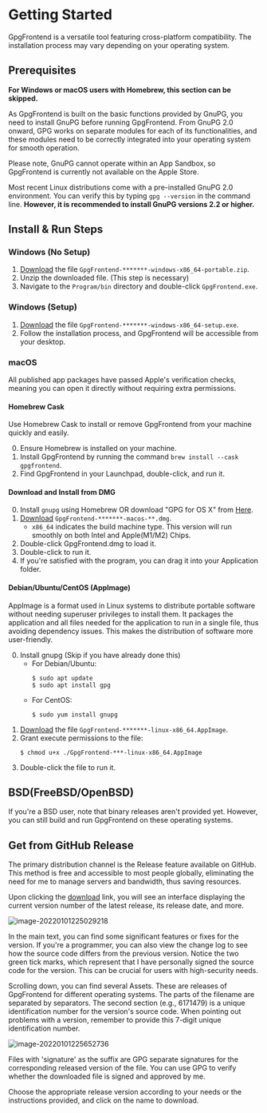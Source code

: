 # Getting Started

GpgFrontend is a versatile tool featuring cross-platform compatibility. The
installation process may vary depending on your operating system. 

## Prerequisites

**For Windows or macOS users with Homebrew, this section can be skipped.**

As GpgFrontend is built on the basic functions provided by GnuPG, you need to
install GnuPG before running GpgFrontend. From GnuPG 2.0 onward, GPG works on
separate modules for each of its functionalities, and these modules need to be
correctly integrated into your operating system for smooth operation.

Please note, GnuPG cannot operate within an App Sandbox, so GpgFrontend is
currently not available on the Apple Store.

Most recent Linux distributions come with a pre-installed GnuPG 2.0 environment.
You can verify this by typing `gpg --version` in the command line. **However, it
is recommended to install GnuPG versions 2.2 or higher.**

## Install & Run Steps

### Windows (No Setup)

1. [Download](https://github.com/saturneric/GpgFrontend/releases/latest) the
   file `GpgFrontend-*******-windows-x86_64-portable.zip`.
2. Unzip the downloaded file. (This step is necessary)
3. Navigate to the `Program/bin` directory and double-click `GpgFrontend.exe`.

### Windows (Setup)

1. [Download](https://github.com/saturneric/GpgFrontend/releases/latest) the
   file `GpgFrontend-*******-windows-x86_64-setup.exe`.
2. Follow the installation process, and GpgFrontend will be accessible from your
   desktop.

### macOS

All published app packages have passed Apple's verification checks, meaning you
can open it directly without requiring extra permissions.

#### Homebrew Cask

Use Homebrew Cask to install or remove GpgFrontend from your machine quickly and
easily.

0. Ensure Homebrew is installed on your machine.
1. Install GpgFrontend by running the command `brew install --cask gpgfrontend`.
2. Find GpgFrontend in your Launchpad, double-click, and run it.

#### Download and Install from DMG

0. Install `gnupg` using Homebrew OR download "GPG for OS X" from
   [Here](https://sourceforge.net/projects/gpgosx/files).
1. [Download](https://github.com/saturneric/GpgFrontend/releases)
   `GpgFrontend-*******-macos-**.dmg`.
   - `x86_64` indicates the build machine type. This version will run smoothly
     on both Intel and Apple(M1/M2) Chips.
2. Double-click GpgFrontend.dmg to load it.
3. Double-click to run it.
4. If you're satisfied with the program, you can drag it into your Application
   folder.

#### Debian/Ubuntu/CentOS (AppImage)

AppImage is a format used in Linux systems to distribute portable software
without needing superuser privileges to install them. It packages the
application and all files needed for the application to run in a single file,
thus avoiding dependency issues. This makes the distribution of software more
user-friendly.

0. Install gnupg (Skip if you have already done this)
   - For Debian/Ubuntu:
     ```shell
     $ sudo apt update
     $ sudo apt install gpg
     ```
   - For CentOS:
     ```shell
     $ sudo yum install gnupg
     ```
1. [Download](https://github.com/saturneric/GpgFrontend/releases) the file
   `GpgFrontend-*******-linux-x86_64.AppImage`.
2. Grant execute permissions to the file:
   ```shell
   $ chmod u+x ./GpgFrontend-***-linux-x86_64.AppImage
   ```
3. Double-click the file to run it.

## BSD(FreeBSD/OpenBSD)

If you're a BSD user, note that binary releases aren't provided yet. However,
you can still build and run GpgFrontend on these operating systems.

## Get from GitHub Release

The primary distribution channel is the Release feature available on GitHub.
This method is free and accessible to most people globally, eliminating the need
for me to manage servers and bandwidth, thus saving resources.

Upon clicking the
[download](https://github.com/saturneric/GpgFrontend/releases/latest) link, you
will see an interface displaying the current version number of the latest
release, its release date, and more.

![image-20220101225029218](https://cdn.bktus.com/wp-content/uploads/2023/08/image-20220101225029218.png)

In the main text, you can find some significant features or fixes for the
version. If you're a programmer, you can also view the change log to see how the
source code differs from the previous version. Notice the two green tick marks,
which represent that I have personally signed the source code for the version.
This can be crucial for users with high-security needs.

Scrolling down, you can find several Assets. These are releases of GpgFrontend
for different operating systems. The parts of the filename are separated by
separators. The second section (e.g., 6171479) is a unique identification number
for the version's source code. When pointing out problems with a version,
remember to provide this 7-digit unique identification number.

![image-20220101225652736](https://cdn.bktus.com/wp-content/uploads/2023/08/image-20220101225652736.png)

Files with 'signature' as the suffix are GPG separate signatures for the
corresponding released version of the file. You can use GPG to verify whether
the downloaded file is signed and approved by me.

Choose the appropriate release version according to your needs or the
instructions provided, and click on the name to download.